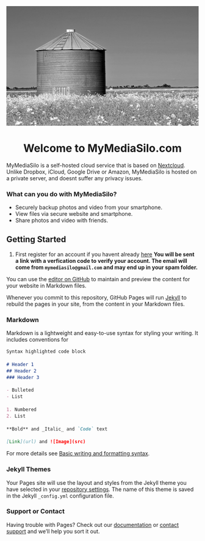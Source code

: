 <p align="center">
  <a href="https://nextcloud.mymediasilo.com">
  <img src="silo_small.jpg" />
  </a>
</p>

<h1 align="center">Welcome to MyMediaSilo.com</h1>

MyMediaSilo is a self-hosted cloud service that is based on [Nextcloud](https://nextcloud.com/). Unlike Dropbox, iCloud, Google Drive or Amazon, MyMediaSilo is hosted on a private server, and doesnt suffer any privacy issues. 

### What can you do with MyMediaSilo?
- Securely backup photos and video from your smartphone.
- View files via secure website and smartphone.
- Share photos and video with friends.

## Getting Started
1. First register for an account if you havent already [here](https://nextcloud.mymediasilo.com/apps/registration/)
**You will be sent a link with a verfication code to verify your account.  The email will come from `mymediasilo@gmail.com` and may end up in your spam folder.**

You can use the [editor on GitHub](https://github.com/seethro/seethro.github.io/edit/main/index.md) to maintain and preview the content for your website in Markdown files.

Whenever you commit to this repository, GitHub Pages will run [Jekyll](https://jekyllrb.com/) to rebuild the pages in your site, from the content in your Markdown files.

### Markdown

Markdown is a lightweight and easy-to-use syntax for styling your writing. It includes conventions for

```markdown
Syntax highlighted code block

# Header 1
## Header 2
### Header 3

- Bulleted
- List

1. Numbered
2. List

**Bold** and _Italic_ and `Code` text

[Link](url) and ![Image](src)
```

For more details see [Basic writing and formatting syntax](https://docs.github.com/en/github/writing-on-github/getting-started-with-writing-and-formatting-on-github/basic-writing-and-formatting-syntax).

### Jekyll Themes

Your Pages site will use the layout and styles from the Jekyll theme you have selected in your [repository settings](https://github.com/seethro/seethro.github.io/settings/pages). The name of this theme is saved in the Jekyll `_config.yml` configuration file.

### Support or Contact

Having trouble with Pages? Check out our [documentation](https://docs.github.com/categories/github-pages-basics/) or [contact support](https://support.github.com/contact) and we’ll help you sort it out.
